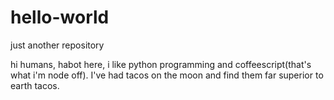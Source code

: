 # hello-world
just another repository


hi humans,
habot here, i like python programming and coffeescript(that's what i'm node off).
I've had tacos on the moon and find them far superior to earth tacos.




